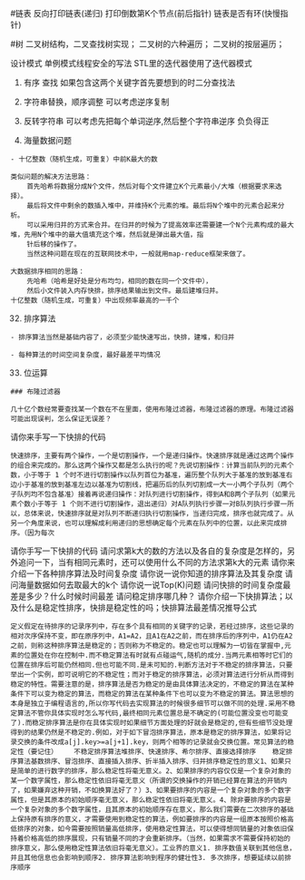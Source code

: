 
#链表
    反向打印链表(递归)
    打印倒数第K个节点(前后指针)
    链表是否有环(快慢指针)

#树
二叉树结构，二叉查找树实现；
二叉树的六种遍历；
二叉树的按层遍历；


设计模式
单例模式线程安全的写法
STL里的迭代器使用了迭代器模式
1. 有序  查找  如果包含这两个关键字首先要想到的时二分查找法
2. 字符串替换，顺序调整 可以考虑逆序复制
3. 反转字符串 可以考虑先把每个单词逆序,然后整个字符串逆序  负负得正


30. 海量数据问题
```
- 十亿整数（随机生成，可重复）中前K最大的数

类似问题的解决方法思路：
    首先哈希将数据分成N个文件，然后对每个文件建立K个元素最小/大堆（根据要求来选择）。
    最后将文件中剩余的数插入堆中，并维持K个元素的堆。最后将N个堆中的元素合起来分析。
    可以采用归并的方式来合并。在归并的时候为了提高效率还需要建一个N个元素构成的最大堆，先用N个堆中的最大值填充这个堆，然后就是弹出最大值，指
    针后移的操作了。
    当然这种问题在现在的互联网技术中，一般就用map-reduce框架来做了。

大数据排序相同的思路：
    先哈希（哈希是好处是分布均匀，相同的数在同一个文件中），
    然后小文件装入内存快排，排序结果输出到文件。最后建堆归并。
十亿整数（随机生成，可重复）中出现频率最高的一千个
```

32. 排序算法
```
- 排序算法当然是基础内容了，必须至少能快速写出，快排，建堆，和归并

- 每种算法的时间空间复杂度，最好最差平均情况
```


33. 位运算
```
### 布隆过滤器

几十亿个数经常要查找某一个数在不在里面，使用布隆过滤器，布隆过滤器的原理。布隆过滤器可能出现误判，怎么保证无误差？
```



请你来手写一下快排的代码
```
快速排序，主要有两个操作，一个是切割操作，一个是递归操作。快速排序就是通过这两个操作的组合来完成的。那么这两个操作又都是怎么执行的呢？先说切割操作：计算当前队列的元素个数，小于等于 1 个时不进行切割操作以队列首位为基准，遍历整个队列大于基准的放到基准右边小于基准的放到基准左边以基准为切割线，把遍历后的队列切割成一大一小两个子队列（两个子队列均不包含基准）接着再说递归操作：对队列进行切割操作，得到A和B两个子队列（如果元素个数小于等于 1 个则不进行切割操作，退出递归）对A队列执行步骤一对B队列执行步骤一所以，总体来说，快速排序就是对队列不断递归执行切割操作，当递归完成，排序也就完成了。从另一个角度来说，也可以理解成利用递归的思想确定每个元素在队列中的位置，以此来完成排序。（因为每次
```
请你手写一下快排的代码
请问求第k大的数的方法以及各自的复杂度是怎样的，另外追问一下，当有相同元素时，还可以使用什么不同的方法求第k大的元素
请你来介绍一下各种排序算法及时间复杂度
请你说一说你知道的排序算法及其复杂度
请问海量数据如何去取最大的k个
请你说一说Top(K)问题
请问快排的时间复杂度最差是多少？什么时候时间最差
请问稳定排序哪几种？
请你介绍一下快排算法；以及什么是稳定性排序，快排是稳定性的吗；快排算法最差情况推导公式
```
定义假定在待排序的记录序列中，存在多个具有相同的关键字的记录，若经过排序，这些记录的相对次序保持不变，即在原序列中，A1=A2，且A1在A2之前，而在排序后的序列中，A1仍在A2之前，则称这种排序算法是稳定的；否则称为不稳定的。稳定也可以理解为一切皆在掌握中,元素的位置处在你在控制中.而不稳定算法有时就有点碰运气,随机的成分.当两元素相等时它们的位置在排序后可能仍然相同.但也可能不同.是未可知的.判断方法对于不稳定的排序算法，只要举出一个实例，即可说明它的不稳定性；而对于稳定的排序算法，必须对算法进行分析从而得到稳定的特性。需要注意的是，排序算法是否为稳定的是由具体算法决定的，不稳定的算法在某种条件下可以变为稳定的算法，而稳定的算法在某种条件下也可以变为不稳定的算法。算法思想的本身是独立于编程语言的,所以你写代码去实现算法的时候很多细节可以做不同的处理.采用不稳定算法不管你具体实现时怎么写代码,最终相同元素位置总是不确定的(可能位置没变也可能变了).而稳定排序算法是你在具体实现时如果细节方面处理的好就会是稳定的,但有些细节没处理得到的结果仍然是不稳定的.例如，对于如下冒泡排序算法，原本是稳定的排序算法，如果将记录交换的条件改成a[j].key>=a[j+1].key，则两个相等的记录就会交换位置。常见算法的稳定性（要记住）    不稳定排序算法堆排序、快速排序、希尔排序、直接选择排序    稳定排序算法基数排序、冒泡排序、直接插入排序、折半插入排序、归并排序稳定性的意义1、如果只是简单的进行数字的排序，那么稳定性将毫无意义。2、如果排序的内容仅仅是一个复杂对象的某一个数字属性，那么稳定性依旧将毫无意义（所谓的交换操作的开销已经算在算法的开销内了，如果嫌弃这种开销，不如换算法好了？）3、如果要排序的内容是一个复杂对象的多个数字属性，但是其原本的初始顺序毫无意义，那么稳定性依旧将毫无意义。4、除非要排序的内容是一个复杂对象的多个数字属性，且其原本的初始顺序存在意义，那么我们需要在二次排序的基础上保持原有排序的意义，才需要使用到稳定性的算法，例如要排序的内容是一组原本按照价格高低排序的对象，如今需要按照销量高低排序，使用稳定性算法，可以使得想同销量的对象依旧保持着价格高低的排序展现，只有销量不同的才会重新排序。（当然，如果需求不需要保持初始的排序意义，那么使用稳定性算法依旧将毫无意义）。工业界的意义1. 排序数值关联到其他信息，并且其他信息也会影响到顺序2. 排序算法影响到程序的健壮性3. 多次排序，想要延续以前排序顺序
```
